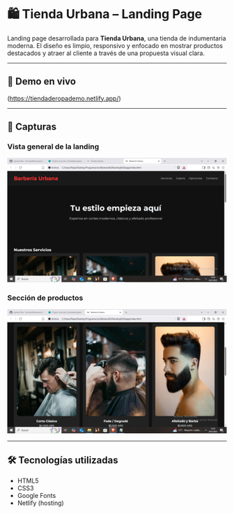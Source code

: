 # 🛍️ Tienda Urbana – Landing Page

Landing page desarrollada para **Tienda Urbana**, una tienda de indumentaria moderna. El diseño es limpio, responsivo y enfocado en mostrar productos destacados y atraer al cliente a través de una propuesta visual clara.

---

## 🔗 Demo en vivo

(https://tiendaderopademo.netlify.app/)


---

## 📸 Capturas

### Vista general de la landing

![Landing principal](landing.png)

### Sección de productos

![Muestras de productos](muestras.png)

---

## 🛠️ Tecnologías utilizadas

- HTML5
- CSS3
- Google Fonts
- Netlify (hosting)
